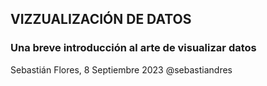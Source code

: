 ## **VIZZU**ALIZACIÓN DE DATOS
### Una breve introducción al arte de visualizar datos

Sebastián Flores, 8 Septiembre 2023
@sebastiandres
